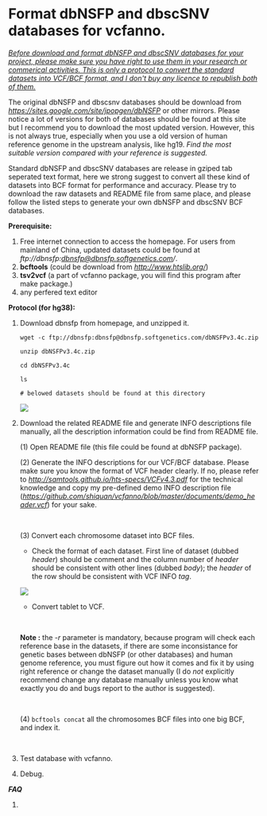 
Format dbNSFP and dbscSNV databases for vcfanno.
==================================

*<u>Before download and format dbNSFP and dbscSNV databases for your project, please make sure you have right to use them in your research or commerical activities. This is only a protocol to convert the standard datasets into VCF/BCF format, and I don't buy any licence to republish both of them.</u>*

 The original dbNSFP and dbscsnv databases should be download from *https://sites.google.com/site/jpopgen/dbNSFP* or other mirrors. Please notice a lot of versions for both of databases should be found at this site but I recommend  you to download the most updated version. However, this is not always true, especially when you use a old version of human reference genome in the upstream analysis, like hg19. *Find the most suitable version compared with your reference is suggested.*



Standard dbNSFP and dbscSNV databases are release in gziped tab seperated text format, here we strong suggest to convert all these kind of datasets into BCF format for performance and accuracy. Please try to download the raw datasets and README file from same place, and please follow the listed steps to generate your own dbNSFP and dbscSNV BCF databases.



**Prerequisite:**

1. Free internet connection to access the homepage. For users from mainland of China, updated datasets could be found at *ftp://dbnsfp:dbnsfp@dbnsfp.softgenetics.com/*.
2. **bcftools**  (could be download from *http://www.htslib.org/*)
3. **tsv2vcf**    (a part of vcfanno package, you will find this program after make package.)
4. any perfered text editor




**Protocol (for hg38):**

1. Download dbnsfp from homepage, and unzipped it.

   `wget -c ftp://dbnsfp:dbnsfp@dbnsfp.softgenetics.com/dbNSFPv3.4c.zip`

   `unzip dbNSFPv3.4c.zip ` 

   `cd dbNSFPv3.4c`

   `ls`

   `# belowed datasets should be found at this directory`

   ![](https://github.com/shiquan/vcfanno/blob/master/documents/database/dbNSFP_files.png)

2. Download the related README file and generate INFO descriptions file manually, all the description information could be find from README file.

   (1) Open README file (this file could be found at dbNSFP package).

   (2) Generate the INFO descriptions for our VCF/BCF database. Please make sure you know the format of VCF header clearly. If no, please refer to *http://samtools.github.io/hts-specs/VCFv4.3.pdf* for the technical knowledge and copy my pre-defined demo INFO description file (*https://github.com/shiquan/vcfanno/blob/master/documents/demo_header.vcf*) for your sake.

   ​

   (3)  Convert each chromosome dataset into BCF files. 

   * Check the format of each dataset. First line of dataset (dubbed *header*) should be comment and the column number of *header* should be consistent with other lines (dubbed *body*); the *header* of the row should be consistent with VCF INFO *tag*.

   ![](https://github.com/shiquan/vcfanno/blob/master/documents/database/dbNSFP_header.png)

   * Convert tablet to VCF.

   ​

   **Note :**  the *-r* parameter is mandatory, because program will check each reference base in the datasets, if there are some inconsistance for genetic bases between dbNSFP (or other databases) and human genome reference, you must figure out how it comes and fix it by using right reference or change the dataset manually (I do *not* explicitly recommend change any database manually unless you know what exactly you do and bugs report to the author is suggested).

   ​

   (4)  `bcftools concat` all the chromosomes BCF files into one big BCF, and index it.

   ​

3. Test database with vcfanno.

4. Debug.



***FAQ***

1. ​



